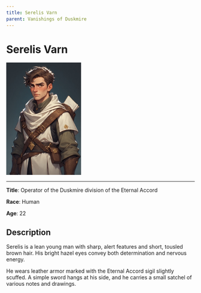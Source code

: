 ```yaml
---
title: Serelis Varn
parent: Vanishings of Duskmire
---
```


# Serelis Varn

<img src="Serelis_Varn.jpg" alt="Serelis Varn" height="300"/>

---

**Title**: Operator of the Duskmire division of the Eternal Accord

**Race**: Human

**Age**: 22

## Description

Serelis is a lean young man with sharp, alert features and short, tousled brown hair. His bright hazel eyes convey both determination and nervous energy. 

He wears leather armor marked with the Eternal Accord sigil slightly scuffed. A simple sword hangs at his side, and he carries a small satchel of various notes and drawings.